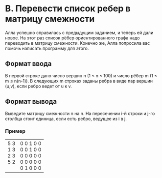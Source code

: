 # B. Перевести список ребер в матрицу смежности

Алла успешно справилась с предыдущим заданием, и теперь ей дали новое. На этот раз список рёбер ориентированного графа надо переводить в матрицу смежности. Конечно же, Алла попросила вас помочь написать программу для этого.

## Формат ввода

В первой строке дано число вершин n (1 ≤ n ≤ 100) и число рёбер m (1 ≤ m ≤ n(n-1)). В следующих m строках заданы ребра в виде пар вершин (u,v), если ребро ведет от u к v.

## Формат вывода

Выведите матрицу смежности n на n. На пересечении i-й строки и j-го столбца стоит единица, если есть ребро, ведущее из i в j.

### Пример

<table><tr>
<td>
5 3<br>
1 3<br>
2 3<br>
5 2<br>
<br>
</td>
<td>
0 0 1 0 0 <br>
0 0 1 0 0 <br>
0 0 0 0 0 <br>
0 0 0 0 0 <br>
0 1 0 0 0
</td>
</tr></table>


